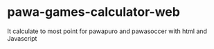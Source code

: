# pawa-games-calculator-web
It calculate to most point for pawapuro and pawasoccer with html and Javascript
